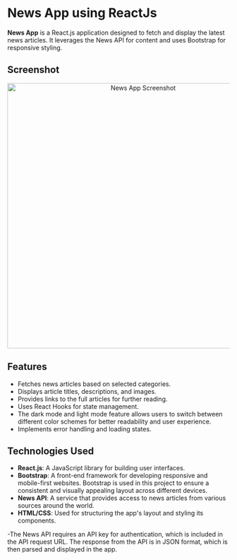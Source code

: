 # News App using ReactJs

**News App** is a React.js application designed to fetch and display the latest news articles. It leverages the News API for content and uses Bootstrap for responsive styling.

## Screenshot

<div align="center">
  <img src="https://github.com/Gokul5001/News_App/assets/132426290/691da31b-deb8-40ce-8f82-219029da3fb7" alt="News App Screenshot" width="600"/>
</div>

## Features

- Fetches news articles based on selected categories.
- Displays article titles, descriptions, and images.
- Provides links to the full articles for further reading.
- Uses React Hooks for state management.
- The dark mode and light mode feature allows users to switch between different color schemes for better readability and user experience.
- Implements error handling and loading states.

  
## Technologies Used
- **React.js**: A JavaScript library for building user interfaces.
- **Bootstrap**: A front-end framework for developing responsive and mobile-first websites. Bootstrap is used in this project to ensure a consistent and visually appealing layout across different devices.
- **News API**: A service that provides access to news articles from various sources around the world.
- **HTML/CSS**: Used for structuring the app's layout and styling its components.


-The News API requires an API key for authentication, which is included in the API request URL. The response from the API is in JSON format, which is then parsed and displayed in the app.
 
